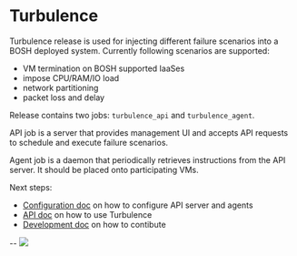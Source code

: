 # Turbulence

Turbulence release is used for injecting different failure scenarios into a BOSH deployed system. Currently following scenarios are supported:

- VM termination on BOSH supported IaaSes
- impose CPU/RAM/IO load
- network partitioning
- packet loss and delay

Release contains two jobs: `turbulence_api` and `turbulence_agent`.

API job is a server that provides management UI and accepts API requests to schedule and execute failure scenarios.

Agent job is a daemon that periodically retrieves instructions from the API server. It should be placed onto participating VMs.

Next steps:

- [Configuration doc](docs/config.md) on how to configure API server and agents
- [API doc](docs/api.md) on how to use Turbulence
- [Development doc](docs/dev.md) on how to contibute

--
![](https://raw.github.com/cppforlife/turbulence-release/master/docs/home.png)
